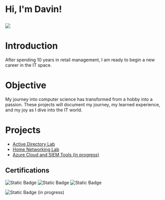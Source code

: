 <h1>Hi, I'm Davin! <br/><a href="https://github.com/davinwinchell">

  <a href="https://www.linkedin.com/in/davin-winchell-a1b4bb191"><img src="https://img.shields.io/badge/-LinkedIn-0072b1?&style=for-the-badge&logo=linkedin&logoColor=white" /></a>

# Introduction

After spending 10 years in retail management, I am ready to begin a new career in the IT space.

# Objective

My journey into computer science has transformed from a hobby into a passion. These projects will document my journey, my learned experience, and my joy as I dive into the IT world. 

# Projects
  - [Active Directory Lab](https://github.com/davinwinchell/Active-Directory-Lab)
  - [Home Networking Lab](https://github.com/davinwinchell/Home-Network-Lab/)
  - [Azure Cloud and SIEM Tools (in progress)](https://github.com/davinwinchell)

## Certifications
![Static Badge](https://img.shields.io/badge/CompTIA%20A%2B-red)
![Static Badge](https://img.shields.io/badge/Google%20Cybersecurity-blue)
![Static Badge](https://img.shields.io/badge/Johns%20Hopkins%20Healthcare%20IT%20Support-purple)
</div>

![Static Badge](https://img.shields.io/badge/CompTIA%20Network%2B-red) (in progress)




<!--
**joshmadakor1/joshmadakor1** is a ✨ _special_ ✨ repository because its `README.md` (this file) appears on your GitHub profile.

Here are some ideas to get you started:

- 🔭 I’m currently working on ...
- 🌱 I’m currently learning ...
- 👯 I’m looking to collaborate on ...
- 🤔 I’m looking for help with ...
- 💬 Ask me about ...
- 📫 How to reach me: ...
- 😄 Pronouns: ...
- ⚡ Fun fact: ...
-->
